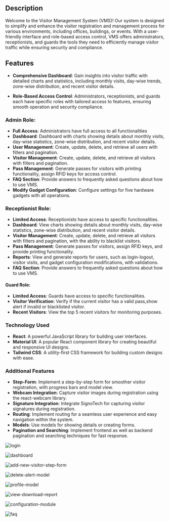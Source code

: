 ## Description

Welcome to the Visitor Management System (VMS)! Our system is designed to simplify and enhance the visitor registration and management process for various environments, including offices, buildings, or events. With a user-friendly interface and role-based access control, VMS offers administrators, receptionists, and guards the tools they need to efficiently manage visitor traffic while ensuring security and compliance.

## Features

- **Comprehensive Dashboard**: Gain insights into visitor traffic with detailed charts and statistics, including monthly visits, day-wise trends, zone-wise distribution, and recent visitor details.

- **Role-Based Access Control**: Administrators, receptionists, and guards each have specific roles with tailored access to features, ensuring smooth operation and security compliance.

### Admin Role:

- **Full Access**: Administrators have full access to all functionalities
- **Dashboard**: Dashboard with charts showing details about monthly visits, day-wise statistics, zone-wise distribution, and recent visitor details.
- **User Management**: Create, update, delete, and retrieve all users with filters and pagination.
- **Visitor Management**: Create, update, delete, and retrieve all visitors with filters and pagination.
- **Pass Management**: Generate passes for visitors with printing functionality, assign RFID keys for access control.
- **FAQ Section**: Provide answers to frequently asked questions about how to use VMS.
- **Modify Gadget Configuration**: Configure settings for five hardware gadgets with all operations.


### Receptionist Role:

- **Limited Access**: Receptionists have access to specific functionalities.
- **Dashboard**: View charts showing details about monthly visits, day-wise statistics, zone-wise distribution, and recent visitor details.
- **Visitor Management**: Create, update, delete, and retrieve all visitors with filters and pagination, with the ability to blacklist visitors.
- **Pass Management**: Generate passes for visitors, assign RFID keys, and provide printing functionality.
- **Reports**: View and generate reports for users, such as login-logout, visitor visits, and gadget configuration modifications, with validations.
- **FAQ Section**: Provide answers to frequently asked questions about how to use VMS.

#### Guard Role:

- **Limited Access**: Guards have access to specific functionalities.
- **Visitor Verification**: Verify if the current visitor has a valid pass,show alert if invalid or blacklisted visitor.
- **Recent Visitors**: View the top 5 recent visitors for monitoring purposes.

### Technology Used

- **React**: A powerful JavaScript library for building user interfaces.
- **Material UI**: A popular React component library for creating beautiful and responsive UI designs.
- **Tailwind CSS**: A utility-first CSS framework for building custom designs with ease.

### Additional Features

- **Step-Form**: Implement a step-by-step form for smoother visitor registration, with progress bars and model view.
- **Webcam Integration**: Capture visitor images during registration using the react-webcam library.
- **Signature Integration**: Integrate SignoTech for capturing visitor signatures during registration.
- **Routing**: Implement routing for a seamless user experience and easy navigation within the system.
- **Models**: Use models for showing details or creating forms.
- **Pagination and Searching**: Implement frontend as well as backend pagination and searching techniques for fast response.

![login](https://github.com/sanjeev662/visitor-management-system-react/assets/94432263/be65aec7-e6aa-4245-9e01-2ef899271a51)

![dashboard](https://github.com/sanjeev662/visitor-management-system-react/assets/94432263/647077ca-0c67-40fe-becf-bc923601bf88)

![add-new-visitor-step-form](https://github.com/sanjeev662/visitor-management-system-react/assets/94432263/d662ddfe-aa3f-47f7-a5ff-97cb72a13f8b)

![delete-alert-model](https://github.com/sanjeev662/visitor-management-system-react/assets/94432263/fad07bf6-d080-4542-aebd-4fff41eabe1e)

![profile-model](https://github.com/sanjeev662/visitor-management-system-react/assets/94432263/97b42902-54ac-4c22-8cdf-ae191339dedc)

![view-download-report](https://github.com/sanjeev662/visitor-management-system-react/assets/94432263/be9e89f5-8e0b-497b-a49f-6589f31d7669)

![configuration-module](https://github.com/sanjeev662/visitor-management-system-react/assets/94432263/d30be889-8dfe-4779-95f0-f7283e8d84c0)

![faq](https://github.com/sanjeev662/visitor-management-system-react/assets/94432263/b9279e6e-53f9-483a-850c-4c11336c4376)












